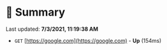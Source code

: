 # 📖 Summary
Last updated: **7/3/2021, 11:19:38 AM**

- `GET` [https://google.com](https://google.com) - **Up** (154ms)
